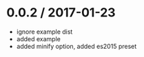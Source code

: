 
0.0.2 / 2017-01-23
==================

  * ignore example dist
  * added example
  * added minify option, added es2015 preset
